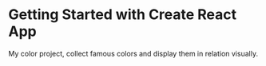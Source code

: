 # Getting Started with Create React App
My color project, collect famous colors and display them in relation visually.